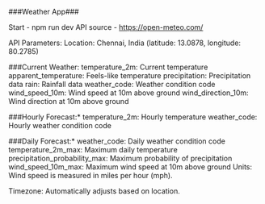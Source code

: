 ###Weather App###

Start - npm run dev
API source - https://open-meteo.com/

API Parameters:
Location: Chennai, India (latitude: 13.0878, longitude: 80.2785)

###Current Weather:
temperature_2m: Current temperature
apparent_temperature: Feels-like temperature
precipitation: Precipitation data
rain: Rainfall data
weather_code: Weather condition code
wind_speed_10m: Wind speed at 10m above ground
wind_direction_10m: Wind direction at 10m above ground

###Hourly Forecast:*
temperature_2m: Hourly temperature
weather_code: Hourly weather condition code

###Daily Forecast:*
weather_code: Daily weather condition code
temperature_2m_max: Maximum daily temperature
precipitation_probability_max: Maximum probability of precipitation
wind_speed_10m_max: Maximum wind speed at 10m above ground
Units: Wind speed is measured in miles per hour (mph).

Timezone: Automatically adjusts based on location.